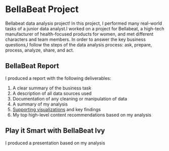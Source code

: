 # BellaBeat Project
Bellabeat data analysis project! In this project, I performed many real-world tasks of a junior data
analyst.I worked on a project for Bellabeat, a high-tech manufacturer of health-focused products for women, and
met different characters and team members. In order to answer the key business questions,I follow the steps of the
data analysis process: ask, prepare, process, analyze, share, and act. 
## BellaBeat Report
I produced a report with the following deliverables:
1. A clear summary of the business task
2. A description of all data sources used
3. Documentation of any cleaning or manipulation of data
4. A summary of my analysis
5. [Supporting visualizations](https://public.tableau.com/app/profile/abdulwaheed.abdulsalam/viz/BellaBeat_16575443034920/Dashboard1) and key findings
6. My top high-level content recommendations based on my analysis
## Play it Smart with BellaBeat Ivy
I produced a presentation based on my analysis 
